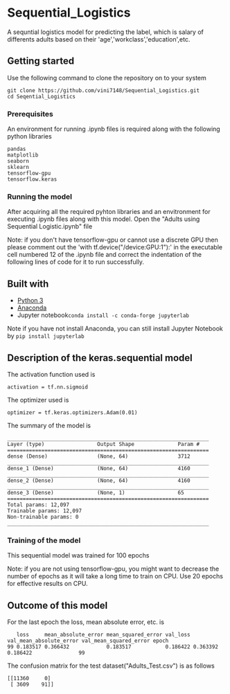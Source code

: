 # Sequential_Logistics

A sequntial logistics model for predicting the label, which is salary of differents adults based on their 'age','workclass','education',etc.

## Getting started

Use the following command to clone the repository on to your system
```
git clone https://github.com/vini7148/Sequential_Logistics.git
cd Seqential_Logistics
```

### Prerequisites

An environment for running .ipynb files is required along with the following python libraries
```
pandas
matplotlib
seaborn
sklearn
tensorflow-gpu
tensorflow.keras
```

### Running the model

After acquiring all the required pyhton libraries and an envitronment for executing .ipynb files along with this model. Open the "Adults using Sequential Logistic.ipynb" file

Note: if you don't have tensorflow-gpu or cannot use a discrete GPU then please comment out the 'with tf.device("/device:GPU:1"):' in the executable cell numbered 12 of the .ipynb file and correct the indentation of the following lines of code for it to run successfully.

## Built with

* [Python 3](https://www.python.org/ftp/python/3.8.0/python-3.8.0.exe)
* [Anaconda](https://www.anaconda.com/distribution/#download-section)
* Jupyter notebook```conda install -c conda-forge jupyterlab```

Note if you have not install Anaconda, you can still install Jupyter Notebook by ```pip install jupyterlab```

## Description of the keras.sequential model

The activation function used is
```
activation = tf.nn.sigmoid
```
The optimizer used is
```
optimizer = tf.keras.optimizers.Adam(0.01)
```
The summary of the model is 
```
_________________________________________________________________
Layer (type)                 Output Shape              Param #   
=================================================================
dense (Dense)                (None, 64)                3712      
_________________________________________________________________
dense_1 (Dense)              (None, 64)                4160      
_________________________________________________________________
dense_2 (Dense)              (None, 64)                4160      
_________________________________________________________________
dense_3 (Dense)              (None, 1)                 65        
=================================================================
Total params: 12,097
Trainable params: 12,097
Non-trainable params: 0
_________________________________________________________________

```
### Training of the model

This sequential model was trained for 100 epochs

Note: if you are not  using tensorflow-gpu, you might want to decrease the number of epochs as it will take a long time to train on CPU. Use 20 epochs for effective results on CPU.

## Outcome of this model

For the last epoch the loss, mean absolute error, etc. is
```
   loss     mean_absolute_error mean_squared_error val_loss val_mean_absolute_error val_mean_squared_error epoch
99 0.183517 0.366432            0.183517           0.186422 0.363392               0.186422               99
```

The confusion matrix for the test dataset("Adults_Test.csv") is as follows
```
[[11360     0]
 [ 3609    91]]
```